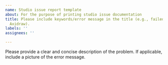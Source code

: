 ```yaml
---
name: Studio issue report template
about: For the purpose of printing studio issue documentation
title: Please include keywords/error message in the title (e.g., failed to connect
  Axidraw).
labels: ''
assignees: ''

---
```


Please provide a clear and concise description of the problem. If applicable, include a picture of the error message.
